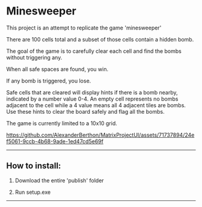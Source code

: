 # Minesweeper
This project is an attempt to replicate the game 'minesweeper'

There are 100 cells total and a subset of those cells contain a hidden bomb.

The goal of the game is to carefully clear each cell and find the bombs without triggering any. 

When all safe spaces are found, you win.

If any bomb is triggered, you lose.

Safe cells that are cleared will display hints if there is a bomb nearby, indicated by a number value 0-4. An empty cell represents no bombs adjacent to the cell while a 4 value means all 4 adjacent tiles are bombs. Use these hints to clear the board safely and flag all the bombs.

The game is currently limited to a 10x10 grid.


https://github.com/AlexanderBerthon/MatrixProjectUI/assets/71737894/24ef5061-9ccb-4b68-9ade-1ed47cd5e69f

__________________________________________________________________

<H2>How to install:</H2>

1. Download the entire 'publish' folder

2. Run setup.exe

__________________________________________________________________


